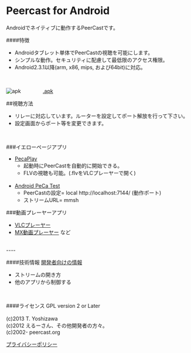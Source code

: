 # Peercast for Android

Androidでネイティブに動作するPeerCastです。

####特徴
 - Androidタブレット単体でPeerCastの視聴を可能にします。
 - シンプルな動作。セキュリティに配慮して最低限のアクセス権限。
 - Android2.3.1以降(arm, x86, mips, および64bit)に対応。
<br>

![[apk](https://play.google.com/store/apps/details?id=org.peercast.core)](https://developer.android.com/images/brand/ja_app_rgb_wo_45.png) 　　　　[.apk](https://github.com/t-yoshi/peca-android/releases)

##視聴方法
 * リレーに対応しています。ルーターを設定してポート解放を行って下さい。
 * 設定画面からポート等を変更できます。
<br> 

###イエローページアプリ 
  * [PecaPlay](https://play.google.com/store/apps/details?id=org.peercast.pecaplay) 
    * 起動時にPeerCastを自動的に開始できる。
    * FLVの視聴も可能。(.flvをVLCプレーヤーで開く)<br><br>
  * [Android PeCa Test](http://fukure.sakura.ne.jp/wordpress/archives/category/peercast)
    * PeerCastの設定= local http://localhost:7144/ (動作ポート)
    * ストリームURL= mmsh

###動画プレーヤーアプリ
   * [VLCプレーヤー](https://play.google.com/store/apps/developer?id=Videolabs)
   * [MX動画プレーヤー](https://play.google.com/store/apps/developer?id=J2%20Interactive) など

<br>
----

####技術情報 
  [開発者向けの情報](https://github.com/t-yoshi/peca-android/wiki/Develop) 
   * ストリームの開き方 
   * 他のアプリから制御する 
<br>
 
####ライセンス
   GPL version 2 or Later<br><br>
   (c)2013 T. Yoshizawa<br>
   (c)2012 えるーさん、その他開発者の方々。<br>
   (c)2002- peercast.org

   [プライバシーポリシー](https://github.com/t-yoshi/peca-android/wiki/Policy)
